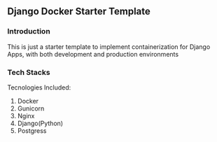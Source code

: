 ## Django Docker Starter Template
### <h3>Introduction</h3>
This is just a starter template to implement containerization for Django Apps, with both development and production environments

### Tech Stacks
Tecnologies Included:
1. Docker
2. Gunicorn
3. Nginx
4. Django(Python)
5. Postgress
